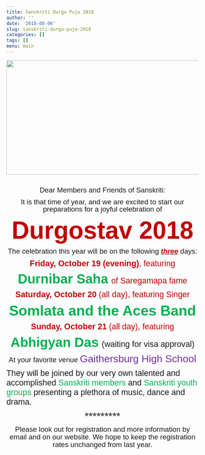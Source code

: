```yaml
---
title: Sanskriti Durga Pujo 2018
author: ''
date: '2018-08-06'
slug: sanskriti-durga-pujo-2018
categories: []
tags: []
menu: main
---
```


<div style="text-align:center">
<img src="/posts/2018-08-06-sanskriti-durga-pujo-2018_files/durga.png" alt="" width="544px" height="299px"/>
<br></div><br><p></p><p class="MsoNormal" align="center" style="text-align:center;margin:0in 0in 8pt;line-height:107%;font-size:11pt;font-family:Calibri,sans-serif"><span style="font-size:14pt;line-height:107%;font-family:Arial,sans-serif">Dear Members
and Friends of Sanskriti:<span></span></span></p>
<p class="MsoNormal" align="center" style="text-align:center;margin:0in 0in 8pt;line-height:107%;font-size:11pt;font-family:Calibri,sans-serif"><span style="font-size:14pt;line-height:107%;font-family:Arial,sans-serif">It is
that time of year, and we are excited to start our preparations for a joyful
celebration of <span style="color:rgb(192,0,0)"><span></span></span></span></p>
<p class="MsoNormal" align="center" style="text-align:center;margin:0in 0in 8pt;line-height:107%;font-size:11pt;font-family:Calibri,sans-serif"><b><span style="font-size:48pt;line-height:107%;font-family:Arial,sans-serif;color:rgb(192,0,0)">Durgostav 2018</span></b><span style="font-size:48pt;line-height:107%;font-family:Arial,sans-serif;color:rgb(192,0,0)"><span></span></span></p>
<p class="MsoNormal" align="center" style="text-align:center;margin:0in 0in 8pt;line-height:107%;font-size:11pt;font-family:Calibri,sans-serif"><span style="font-size:14pt;line-height:107%;font-family:Arial,sans-serif">The
celebration this year will be on the following <b><i><u><span style="color:rgb(192,0,0)">three</span></u></i></b><span style="color:rgb(192,0,0)"> </span>days:<span></span></span></p>
<p class="MsoNormal" align="center" style="text-align:center;margin:0in 0in 8pt;line-height:107%;font-size:11pt;font-family:Calibri,sans-serif"><b><span style="font-size:16pt;line-height:107%;font-family:Arial,sans-serif;color:rgb(192,0,0)">Friday, October 19 (evening)</span></b><span style="font-size:16pt;line-height:107%;font-family:Arial,sans-serif;color:rgb(192,0,0)">,
featuring <span></span></span></p>
<p class="MsoNormal" align="center" style="text-align:center;margin:0in 0in 8pt;line-height:107%;font-size:11pt;font-family:Calibri,sans-serif"><b><span style="font-size:26pt;line-height:107%;font-family:Arial,sans-serif;color:rgb(0,176,80)">Durnibar Saha</span></b><span style="font-size:22pt;line-height:107%;font-family:Arial,sans-serif;color:rgb(192,0,0)"> </span><span style="font-size:16pt;line-height:107%;font-family:Arial,sans-serif;color:rgb(192,0,0)">of Saregamapa fame<span></span></span></p>
<p class="MsoNormal" align="center" style="text-align:center;margin:0in 0in 8pt;line-height:107%;font-size:11pt;font-family:Calibri,sans-serif"><b><span style="font-size:16pt;line-height:107%;font-family:Arial,sans-serif;color:rgb(192,0,0)">Saturday, October 20 </span></b><span style="font-size:16pt;line-height:107%;font-family:Arial,sans-serif;color:rgb(192,0,0)">(all day),
featuring Singer <span></span></span></p>
<p class="MsoNormal" align="center" style="text-align:center;margin:0in 0in 8pt;line-height:107%;font-size:11pt;font-family:Calibri,sans-serif"><b><span style="font-size:28pt;line-height:107%;font-family:Arial,sans-serif;color:rgb(0,176,80)">Somlata and the Aces Band</span></b><b><span style="font-size:28pt;line-height:107%;font-family:Arial,sans-serif;color:rgb(192,0,0)"><span></span></span></b></p>
<p class="MsoNormal" align="center" style="text-align:center;margin:0in 0in 8pt;line-height:107%;font-size:11pt;font-family:Calibri,sans-serif"><b><span style="font-size:16pt;line-height:107%;font-family:Arial,sans-serif;color:rgb(192,0,0)">Sunday, October 21 </span></b><span style="font-size:16pt;line-height:107%;font-family:Arial,sans-serif;color:rgb(192,0,0)">(all day), featuring<span></span></span></p>
<p class="MsoNormal" align="center" style="text-align:center;margin:0in 0in 8pt;line-height:107%;font-size:11pt;font-family:Calibri,sans-serif"><b><span style="font-size:26pt;line-height:107%;font-family:Arial,sans-serif;color:rgb(0,176,80)">Abhigyan Das</span></b><span style="font-size:22pt;line-height:107%;font-family:Arial,sans-serif;color:rgb(192,0,0)"> </span><span style="font-size:16pt;line-height:107%;font-family:Arial,sans-serif">(waiting
for visa approval)<span style="color:rgb(192,0,0)"><span></span></span></span></p>
<p class="MsoNormal" align="center" style="text-align:center;margin:0in 0in 8pt;line-height:107%;font-size:11pt;font-family:Calibri,sans-serif"><span style="font-size:14pt;line-height:107%;font-family:Arial,sans-serif">At
your favorite venue<span style="color:rgb(192,0,0)"> </span></span><span style="font-size:20pt;line-height:107%;font-family:Arial,sans-serif;color:rgb(112,48,160)">Gaithersburg High School</span><span style="font-size:14pt;line-height:107%;font-family:Arial,sans-serif;color:rgb(192,0,0)"><span></span></span></p>
<p class="MsoNormal" style="margin:0in 0in 6pt;line-height:normal;font-size:11pt;font-family:Calibri,sans-serif"><span style="font-size:16pt;font-family:Arial,sans-serif">They will be joined by
our very own talented and <span style="background:white">accomplished<b> </b></span><span style="color:rgb(0,176,80)">Sanskriti
members </span>and<span style="color:rgb(0,176,80)"> Sanskriti youth groups </span>presenting
a plethora of music, dance and drama.<span></span></span></p>
<p class="MsoNormal" align="center" style="text-align:center;margin:0in 0in 8pt;line-height:107%;font-size:11pt;font-family:Calibri,sans-serif"><span style="font-size:14pt;line-height:107%;font-family:Arial,sans-serif;color:rgb(192,0,0)"><span> </span></span></p>
<p class="MsoNormal" align="center" style="text-align:center;margin:0in 0in 8pt;line-height:107%;font-size:11pt;font-family:Calibri,sans-serif"><span style="font-size:20pt;line-height:107%;font-family:Arial,sans-serif">*********<span style="color:rgb(192,0,0)"><span></span></span></span></p>
<p class="MsoNormal" align="center" style="text-align:center;margin:0in 0in 8pt;line-height:107%;font-size:11pt;font-family:Calibri,sans-serif"><span style="font-size:14pt;line-height:107%;font-family:Arial,sans-serif">Please
look out for registration and more information by email and on our website. We hope
to keep the registration rates unchanged from last year.<font color=#888888><span class="m_1643553386076086497HOEnZb"><font color="#888888"><span style="color:rgb(192,0,0)"><span></span></span></font></span></font></span></p><font color=#888888><span class="m_1643553386076086497HOEnZb"><font color="#888888">
<br clear="all"></font></span></font></div>
